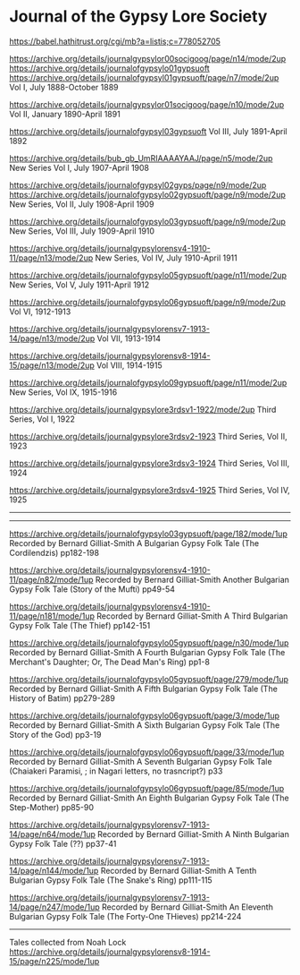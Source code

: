 # Journal of the Gypsy Lore Society



https://babel.hathitrust.org/cgi/mb?a=listis;c=778052705



https://archive.org/details/journalgypsylor00socigoog/page/n14/mode/2up
https://archive.org/details/journalofgypsylo01gypsuoft
https://archive.org/details/journalofgypsyl01gypsuoft/page/n7/mode/2up
Vol I, July 1888-October 1889

https://archive.org/details/journalgypsylor01socigoog/page/n10/mode/2up
Vol II, January 1890-April 1891

https://archive.org/details/journalofgypsyl03gypsuoft
Vol III, July 1891-April 1892

https://archive.org/details/bub_gb_UmRIAAAAYAAJ/page/n5/mode/2up
New Series Vol I, July 1907-April 1908

https://archive.org/details/journalofgypsyl02gyps/page/n9/mode/2up
https://archive.org/details/journalofgypsylo02gypsuoft/page/n9/mode/2up
New Series, Vol II, July 1908-April 1909

https://archive.org/details/journalofgypsylo03gypsuoft/page/n9/mode/2up
New Series, Vol III, July 1909-April 1910

https://archive.org/details/journalgypsylorensv4-1910-11/page/n13/mode/2up
New Series, Vol IV, July 1910-April 1911

https://archive.org/details/journalofgypsylo05gypsuoft/page/n11/mode/2up
New Series, Vol V, July 1911-April 1912

https://archive.org/details/journalofgypsylo06gypsuoft/page/n9/mode/2up
Vol VI, 1912-1913

https://archive.org/details/journalgypsylorensv7-1913-14/page/n13/mode/2up
Vol VII, 1913-1914

https://archive.org/details/journalgypsylorensv8-1914-15/page/n13/mode/2up
Vol VIII, 1914-1915

https://archive.org/details/journalofgypsylo09gypsuoft/page/n11/mode/2up
New Series, Vol IX, 1915-1916

https://archive.org/details/journalgypsylore3rdsv1-1922/mode/2up
Third Series, Vol I, 1922

https://archive.org/details/journalgypsylore3rdsv2-1923
Third Series, Vol II, 1923

https://archive.org/details/journalgypsylore3rdsv3-1924
Third Series, Vol III, 1924

https://archive.org/details/journalgypsylore3rdsv4-1925
Third Series, Vol IV, 1925


---


---


https://archive.org/details/journalofgypsylo03gypsuoft/page/182/mode/1up
Recorded by Bernard Gilliat-Smith
A Bulgarian Gypsy Folk Tale (The Cordilendzis)
pp182-198

https://archive.org/details/journalgypsylorensv4-1910-11/page/n82/mode/1up
Recorded by Bernard Gilliat-Smith
Another Bulgarian Gypsy Folk Tale (Story of the Mufti)
pp49-54

https://archive.org/details/journalgypsylorensv4-1910-11/page/n181/mode/1up
Recorded by Bernard Gilliat-Smith
A Third Bulgarian Gypsy Folk Tale (The Thief)
pp142-151


https://archive.org/details/journalofgypsylo05gypsuoft/page/n30/mode/1up
Recorded by Bernard Gilliat-Smith
A Fourth Bulgarian Gypsy Folk Tale (The Merchant's Daughter; Or, The Dead Man's Ring)
pp1-8


https://archive.org/details/journalofgypsylo05gypsuoft/page/279/mode/1up
Recorded by Bernard Gilliat-Smith
A Fifth Bulgarian Gypsy Folk Tale (The History of Batim)
pp279-289


https://archive.org/details/journalofgypsylo06gypsuoft/page/3/mode/1up
Recorded by Bernard Gilliat-Smith
A Sixth Bulgarian Gypsy Folk Tale (The Story of the God)
pp3-19

https://archive.org/details/journalofgypsylo06gypsuoft/page/33/mode/1up
Recorded by Bernard Gilliat-Smith
A Seventh Bulgarian Gypsy Folk Tale (Chaiakeri Paramisi, ; in Nagari letters, no trasncript?)
p33


https://archive.org/details/journalofgypsylo06gypsuoft/page/85/mode/1up
Recorded by Bernard Gilliat-Smith
An Eighth Bulgarian Gypsy Folk Tale (The Step-Mother)
pp85-90


https://archive.org/details/journalgypsylorensv7-1913-14/page/n64/mode/1up
Recorded by Bernard Gilliat-Smith
A Ninth Bulgarian Gypsy Folk Tale (??)
pp37-41


https://archive.org/details/journalgypsylorensv7-1913-14/page/n144/mode/1up
Recorded by Bernard Gilliat-Smith
A Tenth Bulgarian Gypsy Folk Tale (The Snake's Ring)
pp111-115

https://archive.org/details/journalgypsylorensv7-1913-14/page/n247/mode/1up
Recorded by Bernard Gilliat-Smith
An Eleventh Bulgarian Gypsy Folk Tale (The Forty-One THieves)
pp214-224



---

Tales collected from Noah Lock
https://archive.org/details/journalgypsylorensv8-1914-15/page/n225/mode/1up
